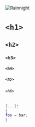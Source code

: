 ![Rainnight](https://github.com/user-attachments/assets/a46400aa-9f74-4556-a64e-c2bffde47ef9)
# `<h1>`
## `<h2>`
### `<h3>`
#### `<h4>`
##### `<h5>`
###### `<h6>`

``` nix
{...}:
{
foo = bar;
}
```

